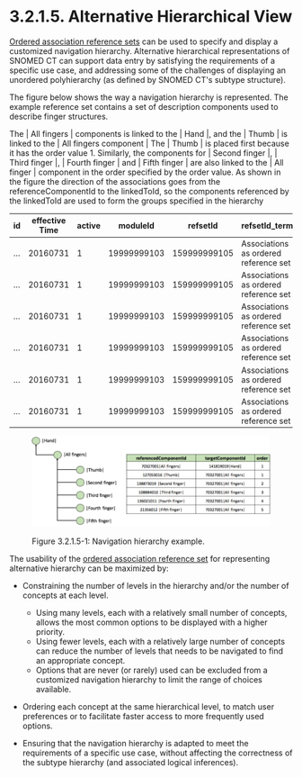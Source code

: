 # 3.2.1.5. Alternative Hierarchical View

[Ordered association reference sets](5.5-Ordered-Association-Reference-Set_45527036.html) can be used to specify and display a customized navigation hierarchy. Alternative hierarchical representations of SNOMED CT can support data entry by satisfying the requirements of a specific use case, and addressing some of the challenges of displaying an unordered polyhierarchy (as defined by SNOMED CT's subtype structure). 

The figure below shows the way a navigation hierarchy is represented. The example reference set contains a set of description components used to describe finger structures. 

The | All fingers | components is linked to the | Hand |, and the | Thumb | is linked to the | All fingers component | The | Thumb | is placed first because it has the order value 1. Similarly, the components for | Second finger |, | Third finger |, | Fourth finger | and | Fifth finger | are also linked to the | All finger | component in the order specified by the order value. As shown in the figure the direction of the associations goes from the referenceComponentId to the linkedToId, so the components referenced by the linkedToId are used to form the groups specified in the hierarchy 

id| effective Time| active| moduleId| refsetId| refsetId_term| referencedComponentId| referencedComponentId_term| targetComponentId| targetComponentId_term| order  
---|---|---|---|---|---|---|---|---|---|---  
…| 20160731| 1| 19999999103| 159999999105| Associations as ordered reference set| 70327001| All fingers| 141819019| Hand| 1  
…| 20160731| 1| 19999999103| 159999999105| Associations as ordered reference set| 127053016| Thumb| 70327001| All fingers| 1  
…| 20160731| 1| 19999999103| 159999999105| Associations as ordered reference set| 138873019| Second finger| 70327001| All fingers| 2  
…| 20160731| 1| 19999999103| 159999999105| Associations as ordered reference set| 108884010| Third finger| 70327001| All fingers| 3  
…| 20160731| 1| 19999999103| 159999999105| Associations as ordered reference set| 136021011| Fourth finger| 70327001| All fingers| 4  
…| 20160731| 1| 19999999103| 159999999105| Associations as ordered reference set| 21356012| Fifth finger| 70327001| All fingers| 5  
  

<figure><img src="../../../images/45527047.png" alt="" title=""><figcaption><p>Figure 3.2.1.5-1: Navigation hierarchy example.</p></figcaption></figure>

  

The usability of the [ordered association reference set](5.5-Ordered-Association-Reference-Set_45527036.html) for representing alternative hierarchy can be maximized by: 

  * Constraining the number of levels in the hierarchy and/or the number of concepts at each level.
    * Using many levels, each with a relatively small number of concepts, allows the most common options to be displayed with a higher priority.
    * Using fewer levels, each with a relatively large number of concepts can reduce the number of levels that needs to be navigated to find an appropriate concept.
    * Options that are never (or rarely) used can be excluded from a customized navigation hierarchy to limit the range of choices available.

  * Ordering each concept at the same hierarchical level, to match user preferences or to facilitate faster access to more frequently used options.
  * Ensuring that the navigation hierarchy is adapted to meet the requirements of a specific use case, without affecting the correctness of the subtype hierarchy (and associated logical inferences).


